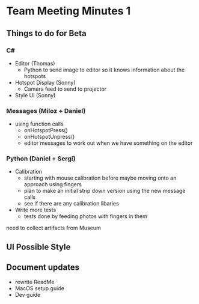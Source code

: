 # Team Meeting Minutes 1
## Things to do for Beta 
### C# 
- Editor (Thomas)
  - Python to send image to editor so it knows information about the hotspots
- Hotspot Display (Sonny)
  - Camera feed to send to projector
- Style UI (Sonny)

### Messages (Miloz + Daniel)
- using function calls
  - onHotspotPress()
  - onHotspotUnpress()
  - editor messages to work out when we have something on the editor
 
### Python (Daniel + Sergi)
- Calibration
  - starting with mouse calibration before maybe moving onto an approach using fingers
  - plan to make an initial strip down version using the new message calls
  - see if there are any calibration libaries
- Write more tests
  - tests done by feeding photos with fingers in them
 
need to collect artifacts from Museum


## UI Possible Style
## Document updates
- rewrite ReadMe
- MacOS setup guide
- Dev guide 
